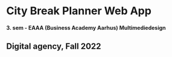 # City Break Planner Web App
#### 3. sem - EAAA (Business Academy Aarhus) Multimediedesign
## Digital agency, Fall 2022
